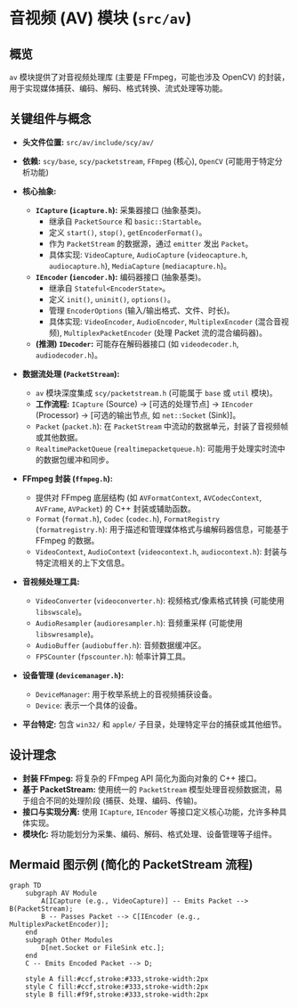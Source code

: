 # 音视频 (AV) 模块 (`src/av`)

## 概览

`av` 模块提供了对音视频处理库 (主要是 FFmpeg，可能也涉及 OpenCV) 的封装，用于实现媒体捕获、编码、解码、格式转换、流式处理等功能。

## 关键组件与概念

*   **头文件位置:** `src/av/include/scy/av/`
*   **依赖:** `scy/base`, `scy/packetstream`, `FFmpeg` (核心), `OpenCV` (可能用于特定分析功能)

*   **核心抽象:**
    *   **`ICapture` (`icapture.h`):** 采集器接口 (抽象基类)。
        *   继承自 `PacketSource` 和 `basic::Startable`。
        *   定义 `start()`, `stop()`, `getEncoderFormat()`。
        *   作为 `PacketStream` 的数据源，通过 `emitter` 发出 `Packet`。
        *   具体实现: `VideoCapture`, `AudioCapture` (`videocapture.h`, `audiocapture.h`), `MediaCapture` (`mediacapture.h`)。
    *   **`IEncoder` (`iencoder.h`):** 编码器接口 (抽象基类)。
        *   继承自 `Stateful<EncoderState>`。
        *   定义 `init()`, `uninit()`, `options()`。
        *   管理 `EncoderOptions` (输入/输出格式、文件、时长)。
        *   具体实现: `VideoEncoder`, `AudioEncoder`, `MultiplexEncoder` (混合音视频), `MultiplexPacketEncoder` (处理 Packet 流的混合编码器)。
    *   **(推测) `IDecoder`:** 可能存在解码器接口 (如 `videodecoder.h`, `audiodecoder.h`)。

*   **数据流处理 (`PacketStream`):**
    *   `av` 模块深度集成 `scy/packetstream.h` (可能属于 `base` 或 `util` 模块)。
    *   **工作流程:** `ICapture` (Source) -> [可选的处理节点] -> `IEncoder` (Processor) -> [可选的输出节点, 如 `net::Socket` (Sink)]。
    *   `Packet` (`packet.h`): 在 `PacketStream` 中流动的数据单元，封装了音视频帧或其他数据。
    *   `RealtimePacketQueue` (`realtimepacketqueue.h`): 可能用于处理实时流中的数据包缓冲和同步。

*   **FFmpeg 封装 (`ffmpeg.h`):**
    *   提供对 FFmpeg 底层结构 (如 `AVFormatContext`, `AVCodecContext`, `AVFrame`, `AVPacket`) 的 C++ 封装或辅助函数。
    *   `Format` (`format.h`), `Codec` (`codec.h`), `FormatRegistry` (`formatregistry.h`): 用于描述和管理媒体格式与编解码器信息，可能基于 FFmpeg 的数据。
    *   `VideoContext`, `AudioContext` (`videocontext.h`, `audiocontext.h`): 封装与特定流相关的上下文信息。

*   **音视频处理工具:**
    *   `VideoConverter` (`videoconverter.h`): 视频格式/像素格式转换 (可能使用 `libswscale`)。
    *   `AudioResampler` (`audioresampler.h`): 音频重采样 (可能使用 `libswresample`)。
    *   `AudioBuffer` (`audiobuffer.h`): 音频数据缓冲区。
    *   `FPSCounter` (`fpscounter.h`): 帧率计算工具。

*   **设备管理 (`devicemanager.h`):**
    *   `DeviceManager`: 用于枚举系统上的音视频捕获设备。
    *   `Device`: 表示一个具体的设备。

*   **平台特定:** 包含 `win32/` 和 `apple/` 子目录，处理特定平台的捕获或其他细节。

## 设计理念

*   **封装 FFmpeg:** 将复杂的 FFmpeg API 简化为面向对象的 C++ 接口。
*   **基于 PacketStream:** 使用统一的 `PacketStream` 模型处理音视频数据流，易于组合不同的处理阶段 (捕获、处理、编码、传输)。
*   **接口与实现分离:** 使用 `ICapture`, `IEncoder` 等接口定义核心功能，允许多种具体实现。
*   **模块化:** 将功能划分为采集、编码、解码、格式处理、设备管理等子组件。

## Mermaid 图示例 (简化的 PacketStream 流程)

```mermaid
graph TD
    subgraph AV Module
        A[ICapture (e.g., VideoCapture)] -- Emits Packet --> B(PacketStream);
        B -- Passes Packet --> C[IEncoder (e.g., MultiplexPacketEncoder)];
    end
    subgraph Other Modules
        D[net.Socket or FileSink etc.];
    end
    C -- Emits Encoded Packet --> D;

    style A fill:#ccf,stroke:#333,stroke-width:2px
    style C fill:#ccf,stroke:#333,stroke-width:2px
    style B fill:#f9f,stroke:#333,stroke-width:2px
``` 